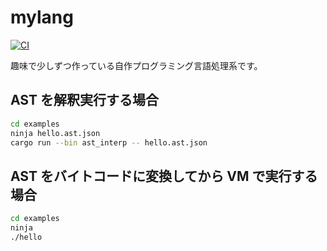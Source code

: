 # mylang

[![CI](https://github.com/0918nobita/mylang/actions/workflows/check.yml/badge.svg)](https://github.com/0918nobita/mylang/actions/workflows/check.yml)

趣味で少しずつ作っている自作プログラミング言語処理系です。

## AST を解釈実行する場合

```bash
cd examples
ninja hello.ast.json
cargo run --bin ast_interp -- hello.ast.json
```

## AST をバイトコードに変換してから VM で実行する場合

```bash
cd examples
ninja
./hello
```
